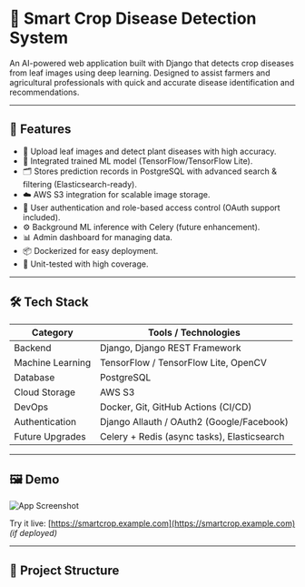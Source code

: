 # 🌾 Smart Crop Disease Detection System

An AI-powered web application built with Django that detects crop diseases from leaf images using deep learning. Designed to assist farmers and agricultural professionals with quick and accurate disease identification and recommendations.

---

## 🚀 Features

- 🌿 Upload leaf images and detect plant diseases with high accuracy.
- 🤖 Integrated trained ML model (TensorFlow/TensorFlow Lite).
- 🗂️ Stores prediction records in PostgreSQL with advanced search & filtering (Elasticsearch-ready).
- ☁️ AWS S3 integration for scalable image storage.
- 🔐 User authentication and role-based access control (OAuth support included).
- ⚙️ Background ML inference with Celery (future enhancement).
- 📊 Admin dashboard for managing data.
- 📦 Dockerized for easy deployment.
- 🧪 Unit-tested with high coverage.

---

## 🛠️ Tech Stack

| Category         | Tools / Technologies                         |
|------------------|----------------------------------------------|
| Backend          | Django, Django REST Framework                |
| Machine Learning | TensorFlow / TensorFlow Lite, OpenCV         |
| Database         | PostgreSQL                                   |
| Cloud Storage    | AWS S3                                       |
| DevOps           | Docker, Git, GitHub Actions (CI/CD)          |
| Authentication   | Django Allauth / OAuth2 (Google/Facebook)    |
| Future Upgrades  | Celery + Redis (async tasks), Elasticsearch  |

---

## 🖼️ Demo

![App Screenshot](https://your-screenshot-url-if-any)

Try it live: [https://smartcrop.example.com](https://smartcrop.example.com) *(if deployed)*

---

## 📂 Project Structure

